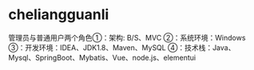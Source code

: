 # cheliangguanli
管理员与普通用户两个角色①：架构: B/S、MVC ②：系统环境：Windows ③：开发环境：IDEA、JDK1.8、Maven、MySQL ④：技术栈：Java、Mysql、SpringBoot、Mybatis、Vue、node.js、elementui
